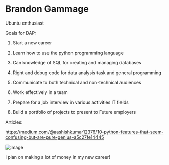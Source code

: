 # Brandon Gammage

Ubuntu enthusiast


Goals for DAP:

1. Start a new career 

2. Learn how to use the python programming language 

3. Can knowledge of SQL for creating and managing databases

4. Right and debug code for data analysis task and general programming 

5. Communicate to both technical and non-technical audiences

6. Work effectively in a team 

7. Prepare for a job interview in various activities IT fields 

8. Build a portfolio of projects to present to Future employers


Articles:

https://medium.com/@aashishkumar12376/10-python-features-that-seem-confusing-but-are-pure-genius-a5c27fe14445


![image](https://github.com/user-attachments/assets/751a885a-1925-4d2a-98ff-b64003f1e9df)

I plan on making a lot of money in my new career!

